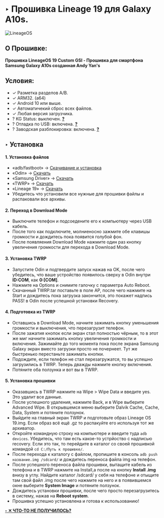 # ‣ Прошивка Lineage 19 для Galaxy A10s.

![LineageOS](https://i.pinimg.com/originals/b9/9f/5a/b99f5a1c489fc91d2a2057f5f1beaa47.jpg)

## О Прошивке:
**Прошивка LineageOS 19 Custom GSI - Прошивка для смартфона Samsung Galaxy A10s созданная Andy Yan's**
## Условия:
- ✓ Разметка разделов A/B.
- ✓ ARM32. (a64)
- ✓ Android 10 или выше.
- ✓ Автоматичекий сброс всех файлов.
- ✓ Любая версия загрузчика.
- ? KG Status: выключен. [**?**](../HOW.md#-как-убрать-kg-status)
- ? Отладка по USB: включена. [**?**](../HOW.md#3)
- ? Заводская разблокировка: включена. [**?**](../HOW.md#-как-разблокировать-заводскую-разблокировку)


## ‣ Установка
#### 1. Установка файлов
  - «adb/fastboot» → [Скачивание и установка](../HOW.md#-как-устаоновить-adb-и-fastboot)
  - «Odin» → [Скачать](../download/Odin.zip)
  - «Samsung Driver» → [Скачать](../download/SUD.exe)
  - «TWRP» → [Скачать](../download/TWRP.tar)
  - «Lineage 19» → [Скачать](https://sourceforge.net/projects/andyyan-gsi/files/lineage-19.x/lineage-19.1-20241019-UNOFFICIAL-a64_bgN-signed.img.gz/download)
  - Убедитесь что установили все нужные для прошивки файлы и распаковали все архивы.
#### 2. Переход в Download Mode
- Выключите телефон и подсоедените его к компьютеру через USB кабель.
- После того как подключите, молниеносно зажмите обе клавишы громкости и дождитесь пока появится голубой фон.
- После появляения Download Mode нажмите один раз кнопку увеличения громкости для перехода в Download Mode.
#### 3. Установка TWRP
- Запустите Odin и подтвердите запуск нажав на OK, после чего убедитесь, что ваше устройство появилось сверху в Odin внутри **ID:COM**, как **0:[COM]**.
- Нажмите на Options и снимите галочку с параметра Auto Reboot.
- Скачанный TWRP.tar поставьте в поле AP, после чего нажмите на Start и дождитесь пока загрузка закончится, это покажет надпись PASS! в Odin после успешной установки Recovery.
#### 4. Подготовка из TWRP
- Оставшись в Download Mode, начните зажимать кнопку уменьшения громкости и выключения, что перезагрузит телефон.
- После зажатия кнопок если экран стал полностью чёрным, то в этот же миг начните зажимать кнопку увеличения громкости и включения. Зажимайте до того момента пока после экрана Samsung Galaxy экран вместо загрузки просто не почернеет. Тут же быстренько перестаньте зажимать кнопки.
- Подождите, если телефон не стал перезагружатся, то вы успешно загрузились в TWRP. Теперь дважды нажмите кнопку включения.
- Потяните оба ползунка и вот вы в TWRP.
#### 5. Установка прошивки
- Оказавшись в TWRP нажмите на Wipe > Wipe Data и введите yes. Это удалит все данные.
- После успешного удаления, нажмите Back, и в Wipe выберите Advanced Wipe. В открывшемся меню выберите Dalvik Cache, Cache, Data, System и потяните ползунок.
- Выйдите на главный экран TWRP и подготовьте образ Lineage OS 19.img. Если образ всё ещё .gz то распакуйте его используя тот же архиватор.
- Откройте командную строку на компьютере и введите туда ```adb devices```. Убедитесь, что там есть какое-то устрйоство с надписью recovery. Если это так, то перейдите в каталог со своей прошивкой командой ```cd C:/Путь к прошивке/```.
- После перехода к каталогу с файлом, пропишите в консоль ```adb push название.img /sdcard/``` и дождитесь переноса файла img на телефон.
- После успешного переноса файла прошивки, вытащите кабель из телефона и в TWRP нажмите на Install,а после на кнопку **Install .img** внизу в углу. Найдите каталог /sdcard/ у себя на телефоне и отыщите там свой файл .img после чего нажмите на него и в появившемся окне выберите **System Image** и потяните ползунок.
- Дождитесь установки прошивки, после чего просто перезагрузитесь в систему, нажав на **Reboot system**.
- Прошивка успешно установлена и готова к использованию!

[**‣ ✕ ЧТО-ТО НЕ ПОЛУЧИЛОСЬ?**](../HOW.md#-почему-не-получается)